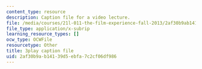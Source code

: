 ```yaml
---
content_type: resource
description: Caption file for a video lecture.
file: /media/courses/21l-011-the-film-experience-fall-2013/2af30b9ab14139d5ebfa7c2cf06df986_flAwb1TmOkQ.srt
file_type: application/x-subrip
learning_resource_types: []
ocw_type: OCWFile
resourcetype: Other
title: 3play caption file
uid: 2af30b9a-b141-39d5-ebfa-7c2cf06df986
---
```

